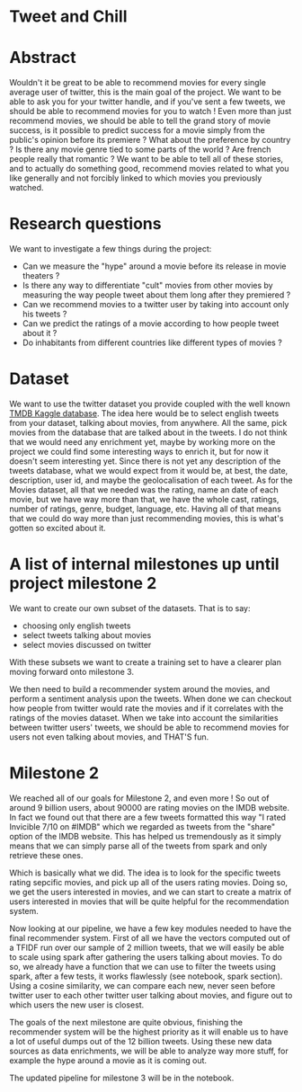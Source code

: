# Tweet and Chill

# Abstract
Wouldn't it be great to be able to recommend movies for every single average user of twitter, this is the main goal of the project. We want to be able to ask you for your twitter handle, and if you've sent a few tweets, we should be able to recommend movies for you to watch ! Even more than just recommend movies, we should be able to tell the grand story of movie success, is it possible to predict success for a movie simply from the public's opinion before its premiere ? What about the preference by country ? Is there any movie genre tied to some parts of the world ? Are french people really that romantic ?
We want to be able to tell all of these stories, and to actually do something good, recommend movies related to what you like generally and not forcibly linked to which movies you previously watched.


# Research questions
We want to investigate a few things during the project:
- Can we measure the "hype" around a movie before its release in movie theaters ?
- Is there any way to differentiate "cult" movies from other movies by measuring the way people tweet about them long after they premiered ?
- Can we recommend movies to a twitter user by taking into account only his tweets ?
- Can we predict the ratings of a movie according to how people tweet about it ?
- Do inhabitants from different countries like different types of movies ?


# Dataset
We want to use the twitter dataset you provide coupled with the well known [TMDB Kaggle database](https://www.kaggle.com/tmdb/tmdb-movie-metadata/data). The idea here would be to select english tweets from your dataset, talking about movies, from anywhere. All the same, pick movies from the database that are talked about in the tweets. I do not think that we would need any enrichment yet, maybe by working more on the project we could find some interesting ways to enrich it, but for now it doesn't seem interesting yet.
Since there is not yet any description of the tweets database, what we would expect from it would be, at best, the date, description, user id, and maybe the geolocalisation of each tweet.
As for the Movies dataset, all that we needed was the rating, name an date of each movie, but we have way more than that, we have the whole cast, ratings, number of ratings, genre, budget, language, etc. Having all of that means that we could do way more than just recommending movies, this is what's gotten so excited about it.

# A list of internal milestones up until project milestone 2
We want to create our own subset of the datasets. That is to say:
- choosing only english tweets
- select tweets talking about movies
- select movies discussed on twitter

With these subsets we want to create a training set to have a clearer plan moving forward onto milestone 3.

We then need to build a recommender system around the movies, and perform a sentiment analysis upon the tweets. When done we can checkout how people from twitter would rate the movies and if it correlates with the ratings of the movies dataset. When we take into account the similarities between twitter users' tweets, we should be able to recommend movies for users not even talking about movies, and THAT'S fun.

# Milestone 2
We reached all of our goals for Milestone 2, and even more ! So out of around 9 billion users, about 90000 are rating movies on the IMDB website. In fact we found out that there are a few tweets formatted this way "I rated Invicible 7/10 on #IMDB" which we regarded as tweets from the "share" option of the IMDB website. This has helped us tremendously as it simply means that we can simply parse all of the tweets from spark and only retrieve these ones.

Which is basically what we did. The idea is to look for the specific tweets rating sepcific movies, and pick up all of the users rating movies. Doing so, we get the users interested in movies, and we can start to create a matrix of users interested in movies that will be quite helpful for the recommendation system.

Now looking at our pipeline, we have a few key modules needed to have the final recommender system. First of all we have the vectors computed out of a TFIDF run over our sample of 2 million tweets, that we will easily be able to scale using spark after gathering the users talking about movies. To do so, we already have a function that we can use to filter the tweets using spark, after a few tests, it works flawlessly (see notebook, spark section). Using a cosine similarity, we can compare each new, never seen before twitter user to each other twitter user talking about movies, and figure out to which users the new user is closest. 

The goals of the next milestone are quite obvious, finishing the recommender system will be the highest priority as it will enable us to have a lot of useful dumps out of the 12 billion tweets. Using these new data sources as data enrichments, we will be able to analyze way more stuff, for example the hype around a movie as it is coming out.

The updated pipeline for milestone 3 will be in the notebook.
